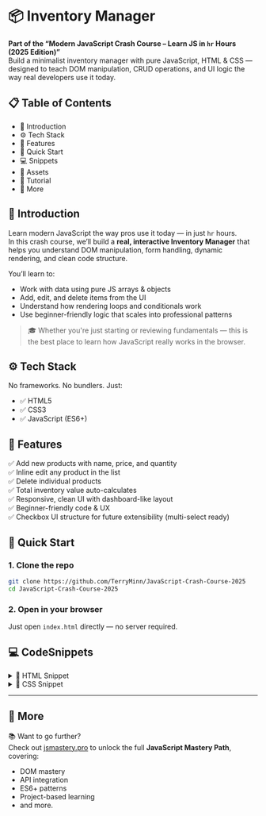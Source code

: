 # 📦 Inventory Manager

**Part of the “Modern JavaScript Crash Course – Learn JS in `hr` Hours (2025 Edition)”**  
Build a minimalist inventory manager with pure JavaScript, HTML & CSS — designed to teach DOM manipulation, CRUD operations, and UI logic the way real developers use it today.

## 📋 Table of Contents

- 🤖 Introduction
- ⚙️ Tech Stack
- 🔋 Features
- 🤸 Quick Start
- 💻 Snippets
- 🔗 Assets
- 🚨 Tutorial
- 🚀 More

## 🤖 Introduction

Learn modern JavaScript the way pros use it today — in just `hr` hours.  
In this crash course, we’ll build a **real, interactive Inventory Manager** that helps you understand DOM manipulation, form handling, dynamic rendering, and clean code structure.

You’ll learn to:

- Work with data using pure JS arrays & objects
- Add, edit, and delete items from the UI
- Understand how rendering loops and conditionals work
- Use beginner-friendly logic that scales into professional patterns

> 🎓 Whether you're just starting or reviewing fundamentals — this is the best place to learn how JavaScript really works in the browser.

## ⚙️ Tech Stack

No frameworks. No bundlers. Just:

- ✅ HTML5
- ✅ CSS3
- ✅ JavaScript (ES6+)

## 🔋 Features

✅ Add new products with name, price, and quantity  
✅ Inline edit any product in the list  
✅ Delete individual products  
✅ Total inventory value auto-calculates  
✅ Responsive, clean UI with dashboard-like layout  
✅ Beginner-friendly code & UX  
✅ Checkbox UI structure for future extensibility (multi-select ready)

## 🤸 Quick Start

### 1. Clone the repo

```bash
git clone https://github.com/TerryMinn/JavaScript-Crash-Course-2025
cd JavaScript-Crash-Course-2025
```

### 2. Open in your browser

Just open `index.html` directly — no server required.

## 💻 CodeSnippets

<details>
<summary>📄 HTML Snippet</summary>

```html
<!DOCTYPE html>
<html lang="en">
  <head>
    <meta charset="UTF-8" />
    <meta name="viewport" content="width=device-width, initial-scale=1.0" />
    <title>Inventory Manager</title>
    <link rel="stylesheet" href="styles.css" />
  </head>
  <body class="page">
    <div class="layout">
      <aside class="sidebar">
        <h2 class="logo">📦 Inventory</h2>
        <nav class="nav">
          <a href="#" class="nav-link active">Products</a>
        </nav>
      </aside>

      <main class="main-content">
        <header class="header">
          <h1 class="heading">Inventory Manager</h1>
        </header>

        <form id="product-form" class="form-bar">
          <div class="form-group">
            <label for="name">Product Name</label>
            <input type="text" id="name" class="input" required />
          </div>
          <div class="form-group">
            <label for="price">Price</label>
            <input
              type="number"
              id="price"
              class="input"
              min="0"
              step="0.01"
              required
            />
          </div>
          <div class="form-group">
            <label for="quantity">Quantity</label>
            <input type="number" id="quantity" class="input" min="1" required />
          </div>
          <div class="form-group">
            <button type="submit" class="btn btn-primary">Add Product</button>
          </div>
        </form>

        <section class="table-section">
          <div class="table-controls">
            <h2 class="subheading">Product List</h2>
            <button id="delete-selected" class="btn btn-danger hidden">
              Delete Selected
            </button>
          </div>
          <table id="product-table" class="product-table hidden">
            <thead>
              <tr>
                <th><input type="checkbox" id="select-all" /></th>
                <th>Name</th>
                <th>Price</th>
                <th>Quantity</th>
                <th>Total</th>
                <th>Actions</th>
              </tr>
            </thead>
            <tbody id="product-body"></tbody>
          </table>
        </section>

        <section class="summary">
          <h3 class="total">
            💰 Total Inventory Value: $<span id="total-value">0.00</span>
          </h3>
        </section>
      </main>
    </div>

    <script src="script.js"></script>
  </body>
</html>
```

</details>

<details>
<summary>🎨 CSS Snippet</summary>

```css
.page {
  margin: 0;
  padding: 0;
  box-sizing: border-box;
  font-family: "Segoe UI", sans-serif;
  background: #f3f4f6;
}
.layout {
  display: flex;
  min-height: 100vh;
}
.sidebar {
  width: 220px;
  background-color: #111827;
  color: white;
  padding: 1.5rem;
  display: flex;
  flex-direction: column;
  gap: 2rem;
}
.logo {
  font-size: 1.5rem;
  font-weight: bold;
}
.menu {
  display: flex;
  flex-direction: column;
  gap: 1rem;
}
.menu-item {
  background: none;
  border: none;
  color: white;
  text-align: left;
  padding: 0.5rem 0.75rem;
  border-radius: 6px;
  cursor: pointer;
  font-size: 1rem;
}
.menu-item:hover,
.menu-item.active {
  background-color: #1f2937;
}
.main-content {
  flex: 1;
  padding: 2rem;
  display: flex;
  flex-direction: column;
  gap: 2rem;
}
.header {
  text-align: left;
}
.heading {
  font-size: 1.75rem;
  font-weight: bold;
  color: #1f2937;
}
.form-bar {
  display: flex;
  flex-wrap: wrap;
  gap: 1rem;
  align-items: flex-end;
}
.form-group {
  display: flex;
  flex-direction: column;
  flex: 1;
  min-width: 160px;
}
.input {
  padding: 0.5rem 0.75rem;
  border-radius: 6px;
  border: 1px solid #d1d5db;
  font-size: 1rem;
  background-color: white;
}
.btn {
  padding: 0.5rem 1.25rem;
  border: none;
  border-radius: 6px;
  font-size: 1rem;
  cursor: pointer;
  transition: background 0.2s;
}
.btn-primary {
  background-color: #2563eb;
  color: white;
}
.btn-primary:hover {
  background-color: #1d4ed8;
}
.btn-danger {
  background-color: #dc2626;
  color: white;
}
.btn-danger:hover {
  background-color: #b91c1c;
}
.btn-secondary {
  background-color: #6b7280;
  color: white;
}
.btn-secondary:hover {
  background-color: #4b5563;
}
.table-section {
  background-color: white;
  padding: 1rem;
  border-radius: 8px;
  box-shadow: 0 1px 3px rgba(0, 0, 0, 0.05);
}
.table-controls {
  display: flex;
  justify-content: space-between;
  align-items: center;
  margin-bottom: 1rem;
}
.subheading {
  font-size: 1.25rem;
  font-weight: 600;
  color: #111827;
}
.product-table {
  width: 100%;
  border-collapse: collapse;
  font-size: 0.95rem;
}
.product-table th,
.product-table td {
  padding: 0.75rem;
  border: 1px solid #e5e7eb;
  text-align: left;
}
.actions button {
  margin-right: 0.5rem;
}
.summary {
  text-align: right;
}
.total {
  font-size: 1.25rem;
  font-weight: 600;
  color: #1f2937;
}
.hidden {
  display: none;
}

.nav {
  display: flex;
  flex-direction: column;
  gap: 0.5rem;
}

.nav-link {
  color: #cbd5e1; /* slate-300 */
  text-decoration: none;
  font-weight: 500;
  padding: 0.75rem 1rem;
  border-radius: 0.375rem;
  transition: background-color 0.2s ease, color 0.2s ease;
}

.nav-link:hover {
  background-color: #1e293b; /* slate-800 */
  color: #fff;
}

.nav-link.active {
  background-color: #2563eb; /* blue-600 */
  color: #fff;
  font-weight: 600;
}
```

</details>

---

## 🚀 More

📚 Want to go further?  
Check out [jsmastery.pro](https://jsmastery.pro) to unlock the full **JavaScript Mastery Path**, covering:

- DOM mastery
- API integration
- ES6+ patterns
- Project-based learning
- and more.
